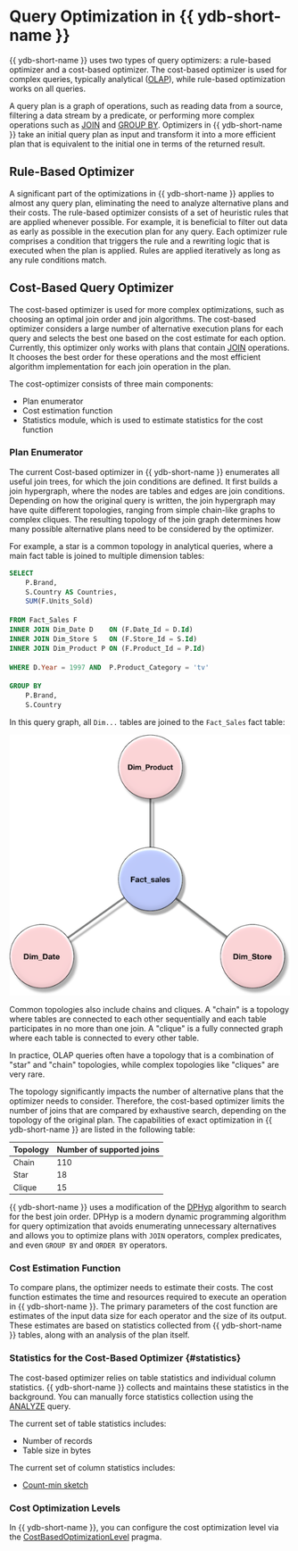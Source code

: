# Query Optimization in {{ ydb-short-name }}

{{ ydb-short-name }} uses two types of query optimizers: a rule-based optimizer and a cost-based optimizer. The cost-based optimizer is used for complex queries, typically analytical ([OLAP](https://en.wikipedia.org/wiki/Online_analytical_processing)), while rule-based optimization works on all queries.

A query plan is a graph of operations, such as reading data from a source, filtering a data stream by a predicate, or performing more complex operations such as [JOIN](../yql/reference/syntax/select/join.md) and [GROUP BY](../yql/reference/syntax/select/group-by.md). Optimizers in {{ ydb-short-name }} take an initial query plan as input and transform it into a more efficient plan that is equivalent to the initial one in terms of the returned result.

## Rule-Based Optimizer

A significant part of the optimizations in {{ ydb-short-name }} applies to almost any query plan, eliminating the need to analyze alternative plans and their costs. The rule-based optimizer consists of a set of heuristic rules that are applied whenever possible. For example, it is beneficial to filter out data as early as possible in the execution plan for any query. Each optimizer rule comprises a condition that triggers the rule and a rewriting logic that is executed when the plan is applied. Rules are applied iteratively as long as any rule conditions match.

## Cost-Based Query Optimizer

The cost-based optimizer is used for more complex optimizations, such as choosing an optimal join order and join algorithms. The cost-based optimizer considers a large number of alternative execution plans for each query and selects the best one based on the cost estimate for each option. Currently, this optimizer only works with plans that contain [JOIN](../yql/reference/syntax/select/join.md) operations. It chooses the best order for these operations and the most efficient algorithm implementation for each join operation in the plan.

The cost-optimizer consists of three main components:

* Plan enumerator
* Cost estimation function
* Statistics module, which is used to estimate statistics for the cost function

### Plan Enumerator

The current Cost-based optimizer in {{ ydb-short-name }} enumerates all useful join trees, for which the join conditions are defined. It first builds a join hypergraph, where the nodes are tables and edges are join conditions. Depending on how the original query is written, the join hypergraph may have quite different topologies, ranging from simple chain-like graphs to complex cliques. The resulting topology of the join graph determines how many possible alternative plans need to be considered by the optimizer.

For example, a star is a common topology in analytical queries, where a main fact table is joined to multiple dimension tables:

```sql
SELECT
    P.Brand,
    S.Country AS Countries,
    SUM(F.Units_Sold)

FROM Fact_Sales F
INNER JOIN Dim_Date D    ON (F.Date_Id = D.Id)
INNER JOIN Dim_Store S   ON (F.Store_Id = S.Id)
INNER JOIN Dim_Product P ON (F.Product_Id = P.Id)

WHERE D.Year = 1997 AND  P.Product_Category = 'tv'

GROUP BY
    P.Brand,
    S.Country
```

In this query graph, all `Dim...` tables are joined to the `Fact_Sales` fact table:

![Join graph](_assets/Star-Schema.png)

Common topologies also include chains and cliques. A "chain" is a topology where tables are connected to each other sequentially and each table participates in no more than one join. A "clique" is a fully connected graph where each table is connected to every other table.

In practice, OLAP queries often have a topology that is a combination of "star" and "chain" topologies, while complex topologies like "cliques" are very rare.

The topology significantly impacts the number of alternative plans that the optimizer needs to consider. Therefore, the cost-based optimizer limits the number of joins that are compared by exhaustive search, depending on the topology of the original plan. The capabilities of exact optimization in {{ ydb-short-name }} are listed in the following table:

| Topology | Number of supported joins |
| -------- | ------------------------- |
| Chain | 110 |
| Star | 18 |
| Clique | 15 |

{{ ydb-short-name }} uses a modification of the [DPHyp](https://www.researchgate.net/publication/47862092_Dynamic_Programming_Strikes_Back) algorithm to search for the best join order. DPHyp is a modern dynamic programming algorithm for query optimization that avoids enumerating unnecessary alternatives and allows you to optimize plans with `JOIN` operators, complex predicates, and even `GROUP BY` and `ORDER BY` operators.

### Cost Estimation Function

To compare plans, the optimizer needs to estimate their costs. The cost function estimates the time and resources required to execute an operation in {{ ydb-short-name }}. The primary parameters of the cost function are estimates of the input data size for each operator and the size of its output. These estimates are based on statistics collected from {{ ydb-short-name }} tables, along with an analysis of the plan itself.

### Statistics for the Cost-Based Optimizer {#statistics}

The cost-based optimizer relies on table statistics and individual column statistics. {{ ydb-short-name }} collects and maintains these statistics in the background. You can manually force statistics collection using the [ANALYZE](../yql/reference/syntax/analyze.md) query.

The current set of table statistics includes:

* Number of records
* Table size in bytes

The current set of column statistics includes:

* [Count-min sketch](https://en.wikipedia.org/wiki/Count%E2%80%93min_sketch)

### Cost Optimization Levels

In {{ ydb-short-name }}, you can configure the cost optimization level via the [CostBasedOptimizationLevel](../yql/reference/syntax/pragma.md#costbasedoptimizationlevel) pragma.